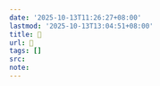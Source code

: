 ```yaml
---
date: '2025-10-13T11:26:27+08:00'
lastmod: '2025-10-13T13:04:51+08:00'
title: 󰐫
url: 󰐫
tags: []
src:
note:
---
```

